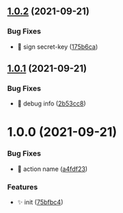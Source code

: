 ## [1.0.2](https://github.com/wow-actions/dingtalk-notify/compare/v1.0.1...v1.0.2) (2021-09-21)


### Bug Fixes

* 🐛 sign secret-key ([175b6ca](https://github.com/wow-actions/dingtalk-notify/commit/175b6ca606b61aa1f046b7ee4f78278053ffe29d))

## [1.0.1](https://github.com/wow-actions/dingtalk-notify/compare/v1.0.0...v1.0.1) (2021-09-21)


### Bug Fixes

* 🐛 debug info ([2b53cc8](https://github.com/wow-actions/dingtalk-notify/commit/2b53cc8d61645cd55fadd1419a146b951e94983d))

# 1.0.0 (2021-09-21)


### Bug Fixes

* 🐛 action name ([a4fdf23](https://github.com/wow-actions/dingtalk-notify/commit/a4fdf2354e766a73060f104d4a02f956490b33bb))


### Features

* ✨ init ([75bfbc4](https://github.com/wow-actions/dingtalk-notify/commit/75bfbc42d175c042802a82ce9699aaf76d79c37b))
